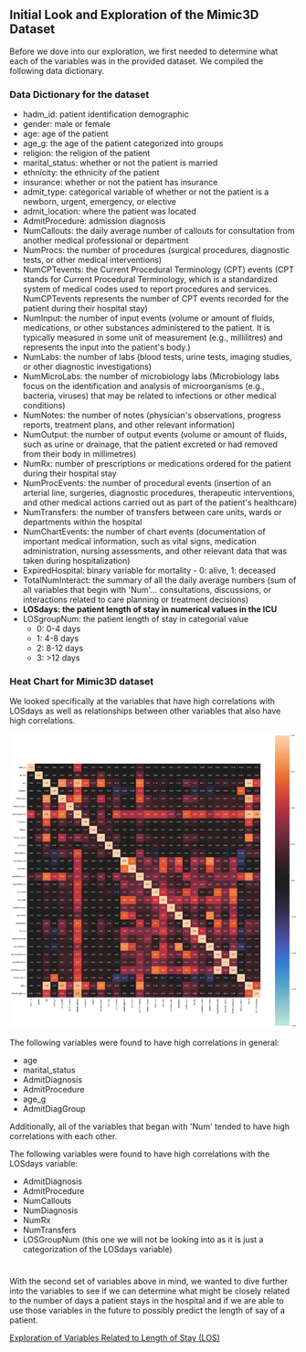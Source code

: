 ## Initial Look and Exploration of the Mimic3D Dataset

Before we dove into our exploration, we first needed to determine what each of the variables was in the provided dataset. We compiled the following data dictionary. 

### Data Dictionary for the dataset

  * hadm_id: patient identification demographic
  * gender: male or female
  * age: age of the patient
  * age_g: the age of the patient categorized into groups
  * religion: the religion of the patient
  * marital_status: whether or not the patient is married
  * ethnicity: the ethnicity of the patient
  * insurance: whether or not the patient has insurance
  * admit_type: categorical variable of whether or not the patient is a newborn, urgent, emergency, or elective
  * admit_location: where the patient was located
  * AdmitProcedure: admission diagnosis
  * NumCallouts: the daily average number of callouts for consultation from another medical professional or department
  * NumProcs: the number of procedures (surgical procedures, diagnostic tests, or other medical interventions)
  * NumCPTevents: the Current Procedural Terminology (CPT) events (CPT stands for Current Procedural Terminology, which is a standardized system of medical codes used to report procedures and services. NumCPTevents represents the number of CPT events recorded for the patient during their hospital stay)
  * NumInput: the number of input events (volume or amount of fluids, medications, or other substances administered to the patient. It is typically measured in some unit of measurement (e.g., millilitres) and represents the input into the patient's body.)
  * NumLabs: the number of labs (blood tests, urine tests, imaging studies, or other diagnostic investigations)
  * NumMicroLabs: the number of microbiology labs (Microbiology labs focus on the identification and analysis of microorganisms (e.g., bacteria, viruses) that may be related to infections or other medical conditions)
  * NumNotes: the number of notes (physician's observations, progress reports, treatment plans, and other relevant information)
  * NumOutput: the number of output events (volume or amount of fluids, such as urine or drainage, that the patient excreted or
had removed from their body in millimetres)
  * NumRx: number of prescriptions or medications ordered for the
patient during their hospital stay
  * NumProcEvents: the number of procedural events (insertion of an arterial line, surgeries, diagnostic procedures, therapeutic interventions, and other medical actions carried out as part of the patient's healthcare)
  * NumTransfers: the number of transfers between care units, wards or departments within the hospital
  * NumChartEvents: the number of chart events (documentation of important medical information, such as vital signs, medication administration, nursing assessments, and other relevant data that was taken during hospitalization)
  * ExpiredHospital: binary variable for mortality - 0: alive, 1: deceased
  * TotalNumInteract: the summary of all the daily average numbers (sum of all variables that begin with 'Num'... consultations, discussions, or interactions related to care planning or treatment
decisions)
  * **LOSdays: the patient length of stay in numerical values in the ICU**
  * LOSgroupNum: the patient length of stay in categorial value
    * 0: 0-4 days
    * 1: 4-8 days
    * 2: 8-12 days
    * 3: >12 days

### Heat Chart for Mimic3D dataset

We looked specifically at the variables that have high correlations with LOSdays as well as relationships between other variables that also have high correlations.

![mimic_heatchart](https://github.com/EvaGostiuk/MAT4376-project-2-team-3/blob/master/MIMIC3D_DataSet/mimic_images/mimic_heatchart.png?raw=true)

The following variables were found to have high correlations in general: 

 * age
 * marital_status
 * AdmitDiagnosis
 * AdmitProcedure
 * age_g
 * AdmitDiagGroup

Additionally, all of the variables that began with 'Num' tended to have high correlations with each other. 

The following variables were found to have high correlations with the LOSdays variable:

 * AdmitDiagnosis
 * AdmitProcedure
 * NumCallouts
 * NumDiagnosis
 * NumRx
 * NumTransfers
 * LOSGroupNum (this one we will not be looking into as it is just a categorization of the LOSdays variable)

# 

With the second set of variables above in mind, we wanted to dive further into the variables to see if we can determine what might be closely related to the number of days a patient stays in the hospital and if we are able to use those variables in the future to possibly predict the length of say of a patient. 

[Exploration of Variables Related to Length of Stay (LOS)](https://github.com/EvaGostiuk/MAT4376-project-2-team-3/blob/master/MIMIC3D_DataSet/02-LOS_Exploration.md)
